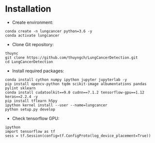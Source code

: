# Installation

* Create environment:
```
conda create -n lungcancer python=3.6 -y
conda activate lungcancer
```

* Clone Git repository:
```
thuync
git clone https://github.com/thuyngch/LungCancerDetection.git
cd LungCancerDetection
```

* Install required packages:
```
conda install cython numpy ipython jupyter jupyterlab -y
pip install opencv-python tqdm scikit-image albumentations pandas pylint sklearn
conda install cudatoolkit==9.0 cudnn==7.1.2 tensorflow-gpu==1.12 keras==2.2.4 -y
pip install tflearn h5py
ipython kernel install --user --name=lungcancer
python setup.py develop
```

* Check tensorflow GPU:
```
ipython
import tensorflow as tf
sess = tf.Session(config=tf.ConfigProto(log_device_placement=True))
```
